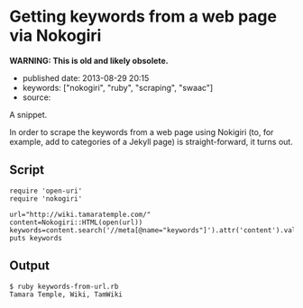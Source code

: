 Getting keywords from a web page via Nokogiri
=============================================

**WARNING: This is old and likely obsolete.**

-   published date: 2013-08-29 20:15
-   keywords: \[\"nokogiri\", \"ruby\", \"scraping\", \"swaac\"\]
-   source:

A snippet.

<!--more-->

In order to scrape the keywords from a web page using Nokigiri (to, for example, add to categories of a Jekyll page) is straight-forward, it turns out.

Script
------

``` {.ruby}
require 'open-uri'
require 'nokogiri'

url="http://wiki.tamaratemple.com/"
content=Nokogiri::HTML(open(url))
keywords=content.search('//meta[@name="keywords"]').attr('content').value
puts keywords
```

Output
------

``` {.example}
$ ruby keywords-from-url.rb 
Tamara Temple, Wiki, TamWiki
```
